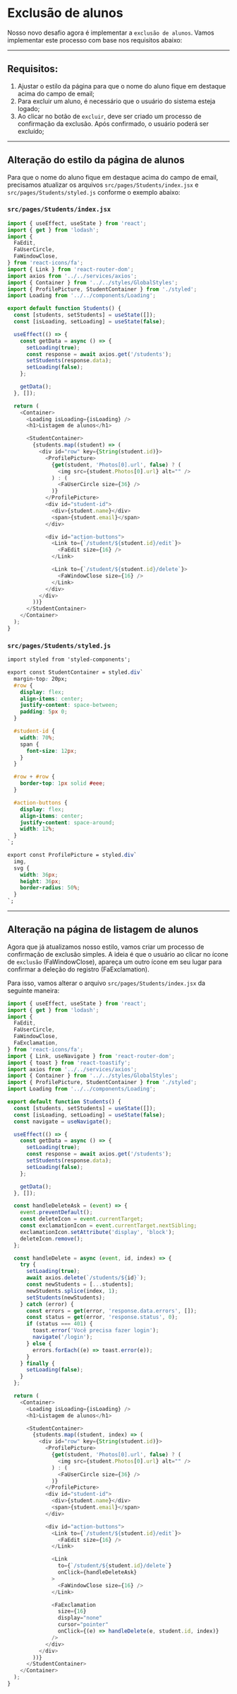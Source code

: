 # Exclusão de alunos

Nosso novo desafio agora é implementar a ```exclusão de alunos```.
Vamos implementar este processo com base nos requisitos abaixo:

---

## Requisitos:

1. Ajustar o estilo da página para que o nome do aluno fique em destaque acima do campo de email;
2. Para excluir um aluno, é necessário que o usuário do sistema esteja logado;
3. Ao clicar no botão de ```excluir```, deve ser criado um processo de confirmação da exclusão. Após confirmado, o usuário poderá ser excluído;

---

## Alteração do estilo da página de alunos

Para que o nome do aluno fique em destaque acima do campo de email, precisamos atualizar os arquivos ```src/pages/Students/index.jsx``` e ```src/pages/Students/styled.js``` conforme o exemplo abaixo:

### ```src/pages/Students/index.jsx```
```javascript
import { useEffect, useState } from 'react';
import { get } from 'lodash';
import {
  FaEdit,
  FaUserCircle,
  FaWindowClose,
} from 'react-icons/fa';
import { Link } from 'react-router-dom';
import axios from '../../services/axios';
import { Container } from '../../styles/GlobalStyles';
import { ProfilePicture, StudentContainer } from './styled';
import Loading from '../../components/Loading';

export default function Students() {
  const [students, setStudents] = useState([]);
  const [isLoading, setLoading] = useState(false);

  useEffect(() => {
    const getData = async () => {
      setLoading(true);
      const response = await axios.get('/students');
      setStudents(response.data);
      setLoading(false);
    };

    getData();
  }, []);

  return (
    <Container>
      <Loading isLoading={isLoading} />
      <h1>Listagem de alunos</h1>

      <StudentContainer>
        {students.map((student) => (
          <div id="row" key={String(student.id)}>
            <ProfilePicture>
              {get(student, 'Photos[0].url', false) ? (
                <img src={student.Photos[0].url} alt="" />
              ) : (
                <FaUserCircle size={36} />
              )}
            </ProfilePicture>
            <div id="student-id">
              <div>{student.name}</div>
              <span>{student.email}</span>
            </div>

            <div id="action-buttons">
              <Link to={`/student/${student.id}/edit`}>
                <FaEdit size={16} />
              </Link>

              <Link to={`/student/${student.id}/delete`}>
                <FaWindowClose size={16} />
              </Link>
            </div>
          </div>
        ))}
      </StudentContainer>
    </Container>
  );
}
```

### ```src/pages/Students/styled.js```
```css
import styled from 'styled-components';

export const StudentContainer = styled.div`
  margin-top: 20px;
  #row {
    display: flex;
    align-items: center;
    justify-content: space-between;
    padding: 5px 0;
  }

  #student-id {
    width: 70%;
    span {
      font-size: 12px;
    }
  }

  #row + #row {
    border-top: 1px solid #eee;
  }

  #action-buttons {
    display: flex;
    align-items: center;
    justify-content: space-around;
    width: 12%;
  }
`;

export const ProfilePicture = styled.div`
  img,
  svg {
    width: 36px;
    height: 36px;
    border-radius: 50%;
  }
`;
```
---

## Alteração na página de listagem de alunos

Agora que já atualizamos nosso estilo, vamos criar um processo de confirmação de exclusão simples.
A ideia é que o usuário ao clicar no ícone de ```exclusão``` (FaWindowClose), apareça um outro ícone em seu lugar para confirmar a deleção do registro (FaExclamation).

Para isso, vamos alterar o arquivo ```src/pages/Students/index.jsx``` da seguinte maneira:

```javascript
import { useEffect, useState } from 'react';
import { get } from 'lodash';
import {
  FaEdit,
  FaUserCircle,
  FaWindowClose,
  FaExclamation,
} from 'react-icons/fa';
import { Link, useNavigate } from 'react-router-dom';
import { toast } from 'react-toastify';
import axios from '../../services/axios';
import { Container } from '../../styles/GlobalStyles';
import { ProfilePicture, StudentContainer } from './styled';
import Loading from '../../components/Loading';

export default function Students() {
  const [students, setStudents] = useState([]);
  const [isLoading, setLoading] = useState(false);
  const navigate = useNavigate();

  useEffect(() => {
    const getData = async () => {
      setLoading(true);
      const response = await axios.get('/students');
      setStudents(response.data);
      setLoading(false);
    };

    getData();
  }, []);

  const handleDeleteAsk = (event) => {
    event.preventDefault();
    const deleteIcon = event.currentTarget;
    const exclamationIcon = event.currentTarget.nextSibling;
    exclamationIcon.setAttribute('display', 'block');
    deleteIcon.remove();
  };

  const handleDelete = async (event, id, index) => {
    try {
      setLoading(true);
      await axios.delete(`/students/${id}`);
      const newStudents = [...students];
      newStudents.splice(index, 1);
      setStudents(newStudents);
    } catch (error) {
      const errors = get(error, 'response.data.errors', []);
      const status = get(error, 'response.status', 0);
      if (status === 401) {
        toast.error('Você precisa fazer login');
        navigate('/login');
      } else {
        errors.forEach((e) => toast.error(e));
      }
    } finally {
      setLoading(false);
    }
  };

  return (
    <Container>
      <Loading isLoading={isLoading} />
      <h1>Listagem de alunos</h1>

      <StudentContainer>
        {students.map((student, index) => (
          <div id="row" key={String(student.id)}>
            <ProfilePicture>
              {get(student, 'Photos[0].url', false) ? (
                <img src={student.Photos[0].url} alt="" />
              ) : (
                <FaUserCircle size={36} />
              )}
            </ProfilePicture>
            <div id="student-id">
              <div>{student.name}</div>
              <span>{student.email}</span>
            </div>

            <div id="action-buttons">
              <Link to={`/student/${student.id}/edit`}>
                <FaEdit size={16} />
              </Link>

              <Link
                to={`/student/${student.id}/delete`}
                onClick={handleDeleteAsk}
              >
                <FaWindowClose size={16} />
              </Link>

              <FaExclamation
                size={16}
                display="none"
                cursor="pointer"
                onClick={(e) => handleDelete(e, student.id, index)}
              />
            </div>
          </div>
        ))}
      </StudentContainer>
    </Container>
  );
}
```

